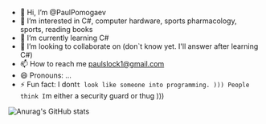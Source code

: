 - 👋 Hi, I’m @PaulPomogaev
- 👀 I’m interested in C#, computer hardware, sports pharmacology, sports, reading books
- 🌱 I’m currently learning C#
- 💞️ I’m looking to collaborate on (don`t know yet. I'll answer after learning C#)
- 📫 How to reach me paulslock1@gmail.com
- 😄 Pronouns: ...
- ⚡ Fun fact: I dont`t look like someone into programming. ))) People think I`m either a security guard or thug )))

<!---
PaulPomogaev/PaulPomogaev is a ✨ special ✨ repository because its `README.md` (this file) appears on your GitHub profile.
You can click the Preview link to take a look at your changes.
--->
![Anurag's GitHub stats](https://github-readme-stats.vercel.app/api?username=PaulPomogaev&theme=highcontrast&show_icons=true)




